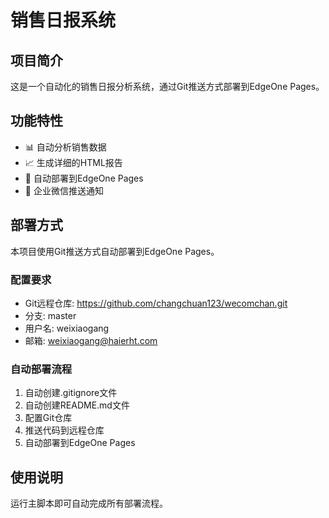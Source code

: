 # 销售日报系统

## 项目简介
这是一个自动化的销售日报分析系统，通过Git推送方式部署到EdgeOne Pages。

## 功能特性
- 📊 自动分析销售数据
- 📈 生成详细的HTML报告
- 🚀 自动部署到EdgeOne Pages
- 📱 企业微信推送通知

## 部署方式
本项目使用Git推送方式自动部署到EdgeOne Pages。

### 配置要求
- Git远程仓库: https://github.com/changchuan123/wecomchan.git
- 分支: master
- 用户名: weixiaogang
- 邮箱: weixiaogang@haierht.com

### 自动部署流程
1. 自动创建.gitignore文件
2. 自动创建README.md文件
3. 配置Git仓库
4. 推送代码到远程仓库
5. 自动部署到EdgeOne Pages

## 使用说明
运行主脚本即可自动完成所有部署流程。
